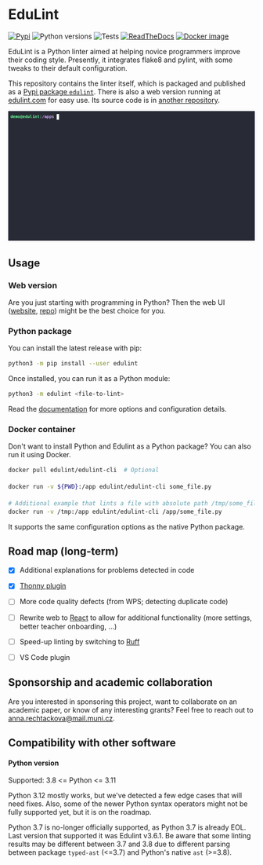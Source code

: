 # EduLint

[![Pypi](https://img.shields.io/pypi/v/edulint)](https://pypi.org/project/edulint/)
![Python versions](https://img.shields.io/badge/python-3.8%20--%203.11-blue)
![Tests](https://img.shields.io/github/actions/workflow/status/GiraffeReversed/edulint/test.yaml)
[![ReadTheDocs](https://img.shields.io/readthedocs/edulint)](https://edulint.readthedocs.io/)
[![Docker image](https://img.shields.io/docker/image-size/edulint/edulint-cli/latest?label=Docker%20image%20size)](https://hub.docker.com/r/edulint/edulint-cli)

EduLint is a Python linter aimed at helping novice programmers improve their coding style. Presently, it integrates flake8 and pylint, with some tweaks to their default configuration.

This repository contains the linter itself, which is packaged and published as a [Pypi package `edulint`](https://pypi.org/project/edulint/). There is also a web version running at [edulint.com](https://edulint.com/) for easy use. Its source code is in [another repository](https://github.com/GiraffeReversed/edulint-web).

![Demo GIF](docs/source/_static/demo2.gif)

## Usage

### Web version

Are you just starting with programming in Python? Then the web UI ([website](https://edulint.com), [repo](https://github.com/GiraffeReversed/edulint-web)) might be the best choice for you.

### Python package

You can install the latest release with pip:

```sh
python3 -m pip install --user edulint
```

Once installed, you can run it as a Python module:

```sh
python3 -m edulint <file-to-lint>
```

Read the [documentation](https://edulint.readthedocs.io/) for more options and configuration details.

### Docker container

Don't want to install Python and Edulint as a Python package? You can also run it using Docker.

```sh
docker pull edulint/edulint-cli  # Optional

docker run -v ${PWD}:/app edulint/edulint-cli some_file.py

# Additional example that lints a file with absolute path /tmp/some_file.py
docker run -v /tmp:/app edulint/edulint-cli /app/some_file.py
```

<!-- TODO: volume mapping can be :ro, though it's not necessary -->

It supports the same configuration options as the native Python package.

## Road map (long-term)

- [x] Additional explanations for problems detected in code
- [x] [Thonny plugin](https://github.com/GiraffeReversed/thonny-edulint)
- [ ] More code quality defects (from WPS; detecting duplicate code)
- [ ] Rewrite web to [React](https://github.com/GiraffeReversed/edulint-react-web) to allow for additional functionality (more settings, better teacher onboarding, …)
- [ ] Speed-up linting by switching to [Ruff](https://github.com/charliermarsh/ruff)
- [ ] VS Code plugin


## Sponsorship and academic collaboration

Are you interested in sponsoring this project, want to collaborate on an academic paper, or know of any interesting grants? Feel free to reach out to anna.rechtackova@mail.muni.cz.

## Compatibility with other software

#### Python version

Supported: 3.8 <= Python <= 3.11

Python 3.12 mostly works, but we've detected a few edge cases that will need fixes. Also, some of the newer Python syntax operators might not be fully supported yet, but it is on the roadmap.

Python 3.7 is no-longer officially supported, as Python 3.7 is already EOL. Last version that supported it was Edulint v3.6.1. Be aware that some linting results may be different between 3.7 and 3.8 due to different parsing between package `typed-ast` (<=3.7) and Python's native `ast` (>=3.8).
